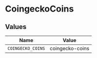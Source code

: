 # CoingeckoCoins


## Values

| Name              | Value             |
| ----------------- | ----------------- |
| `COINGECKO_COINS` | coingecko-coins   |